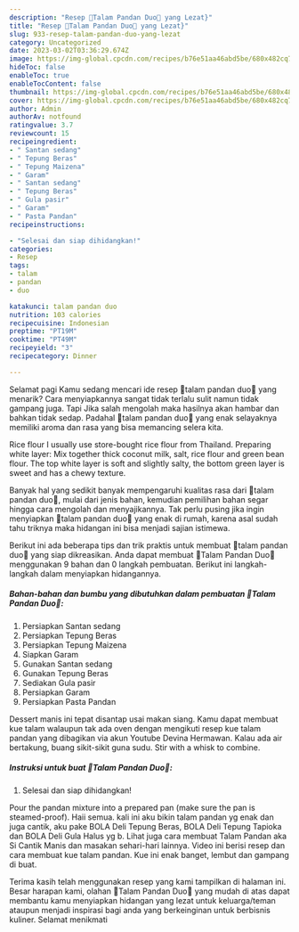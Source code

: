```yaml
---
description: "Resep 🍒Talam Pandan Duo🍒 yang Lezat}"
title: "Resep 🍒Talam Pandan Duo🍒 yang Lezat}"
slug: 933-resep-talam-pandan-duo-yang-lezat
category: Uncategorized
date: 2023-03-02T03:36:29.674Z
image: https://img-global.cpcdn.com/recipes/b76e51aa46abd5be/680x482cq70/talam-pandan-duo-foto-resep-utama.jpg
hideToc: false
enableToc: true
enableTocContent: false
thumbnail: https://img-global.cpcdn.com/recipes/b76e51aa46abd5be/680x482cq70/talam-pandan-duo-foto-resep-utama.jpg
cover: https://img-global.cpcdn.com/recipes/b76e51aa46abd5be/680x482cq70/talam-pandan-duo-foto-resep-utama.jpg
author: Admin
authorAv: notfound
ratingvalue: 3.7
reviewcount: 15
recipeingredient:
- " Santan sedang"
- " Tepung Beras"
- " Tepung Maizena"
- " Garam"
- " Santan sedang"
- " Tepung Beras"
- " Gula pasir"
- " Garam"
- " Pasta Pandan"
recipeinstructions:

- "Selesai dan siap dihidangkan!"
categories:
- Resep
tags:
- talam
- pandan
- duo

katakunci: talam pandan duo 
nutrition: 103 calories
recipecuisine: Indonesian
preptime: "PT19M"
cooktime: "PT49M"
recipeyield: "3"
recipecategory: Dinner

---
```



Selamat pagi Kamu sedang mencari ide resep 🍒talam pandan duo🍒 yang menarik? Cara menyiapkannya sangat tidak terlalu sulit namun tidak gampang juga. Tapi Jika salah mengolah maka hasilnya akan hambar dan bahkan tidak sedap. Padahal 🍒talam pandan duo🍒 yang enak selayaknya memiliki aroma dan rasa yang bisa memancing selera kita.


Rice flour I usually use store-bought rice flour from Thailand. Preparing white layer: Mix together thick coconut milk, salt, rice flour and green bean flour. The top white layer is soft and slightly salty, the bottom green layer is sweet and has a chewy texture.

Banyak hal yang sedikit banyak mempengaruhi kualitas rasa dari 🍒talam pandan duo🍒, mulai dari jenis bahan, kemudian pemilihan bahan segar hingga cara mengolah dan menyajikannya. Tak perlu pusing jika ingin menyiapkan 🍒talam pandan duo🍒 yang enak di rumah, karena asal sudah tahu triknya maka hidangan ini bisa menjadi sajian istimewa.


Berikut ini ada beberapa tips dan trik praktis untuk membuat 🍒talam pandan duo🍒 yang siap dikreasikan. Anda dapat membuat 🍒Talam Pandan Duo🍒 menggunakan 9 bahan dan 0 langkah pembuatan. Berikut ini langkah-langkah dalam menyiapkan hidangannya.

<!--inarticleads1-->

##### Bahan-bahan dan bumbu yang dibutuhkan dalam pembuatan 🍒Talam Pandan Duo🍒:

1. Persiapkan  Santan sedang
1. Persiapkan  Tepung Beras
1. Persiapkan  Tepung Maizena
1. Siapkan  Garam
1. Gunakan  Santan sedang
1. Gunakan  Tepung Beras
1. Sediakan  Gula pasir
1. Persiapkan  Garam
1. Persiapkan  Pasta Pandan


Dessert manis ini tepat disantap usai makan siang. Kamu dapat membuat kue talam walaupun tak ada oven dengan mengikuti resep kue talam pandan yang dibagikan via akun Youtube Devina Hermawan. Kalau ada air bertakung, buang sikit-sikit guna sudu. Stir with a whisk to combine. 

<!--inarticleads2-->

##### Instruksi untuk buat 🍒Talam Pandan Duo🍒:


1. Selesai dan siap dihidangkan!

Pour the pandan mixture into a prepared pan (make sure the pan is steamed-proof). Haii semua. kali ini aku bikin talam pandan yg enak dan juga cantik, aku pake BOLA Deli Tepung Beras, BOLA Deli Tepung Tapioka dan BOLA Deli Gula Halus yg b. Lihat juga cara membuat Talam Pandan aka Si Cantik Manis dan masakan sehari-hari lainnya. Video ini berisi resep dan cara membuat kue talam pandan. Kue ini enak banget, lembut dan gampang di buat. 

Terima kasih telah menggunakan resep yang kami tampilkan di halaman ini. Besar harapan kami, olahan 🍒Talam Pandan Duo🍒 yang mudah di atas dapat membantu kamu menyiapkan hidangan yang lezat untuk keluarga/teman ataupun menjadi inspirasi bagi anda yang berkeinginan untuk berbisnis kuliner. Selamat menikmati

